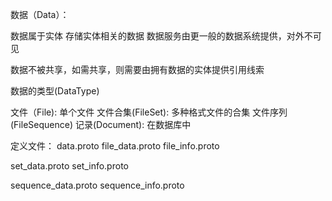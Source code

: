数据（Data）：

  数据属于实体
  存储实体相关的数据
  数据服务由更一般的数据系统提供，对外不可见

  数据不被共享，如需共享，则需要由拥有数据的实体提供引用线索

数据的类型(DataType)

  文件（File): 单个文件
  文件合集(FileSet): 多种格式文件的合集
  文件序列(FileSequence)
  记录(Document): 在数据库中

定义文件：
  data.proto
  file_data.proto
  file_info.proto

  set_data.proto
  set_info.proto
  
  sequence_data.proto
  sequence_info.proto
